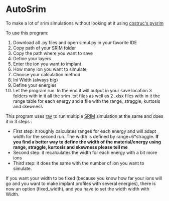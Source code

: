 # AutoSrim
To make a lot of  srim simulations without looking at it using [costruc's pysrim](https://github.com/costrouc/pysrim)

To use this program:
1. Download all .py files and open simul.py in your favorite IDE
2. Copy path of your SRIM folder
3. Copy the path where you want to save
4. Define your layers
5. Enter the ion you want to implant
6. How many ion you want to simulate
7. Choose your calculation method
8. Ini Width (always big)
9. Define your energies
10. Let the program run. In the end it will output in your save location 3 folders with in it all the  srim .txt files as well as 2 .xlsx files with in it the range table for each energy and a file with the range, straggle, kurtosis and skewness

This program uses [ray](https://www.ray.io/) to run multiple [SRIM](http://www.srim.org/) simulation at the same and does it in 3 steps :
* First step: it roughly calculates ranges for each energy and will adapt width for the second run. The width is defined by range+6*straggle. **If you find a better way to define the width of the material/energy using range, straggle, kurtosis and skewness please tell me**
* Second step: it recalculates the width for each energy with a bit more ions
* Third step: it does the same with the number of ion you want to simulate.

If you want your width to be fixed (because you know how far your ions will go and you want to make implant profiles with several energies), there is now an option (fixed_width), and you have to  set the width width with Width.
